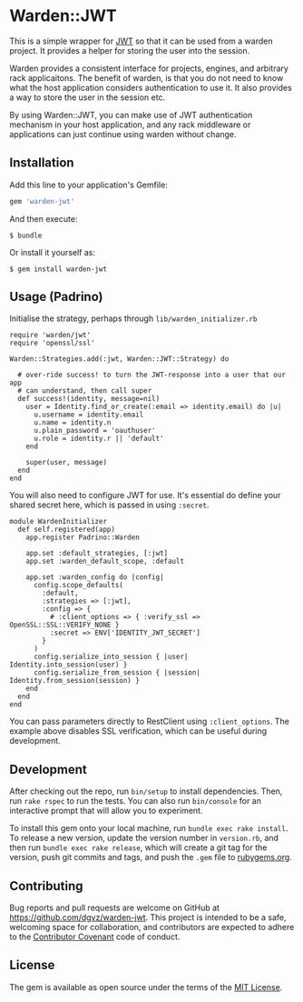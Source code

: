 # Warden::JWT

This is a simple wrapper for [JWT](https://github.com/jwt/ruby-jwt) so that it can be used from a warden project. It provides a helper for storing the user into the session.

Warden provides a consistent interface for projects, engines, and arbitrary rack applicaitons.  The benefit of warden, is that you do not need to know what the host application considers authentication to use it.  It also provides a way to store the user in the session etc.

By using Warden::JWT, you can make use of JWT authentication mechanism in your host application, and any rack middleware or applications can just continue using warden without change.

## Installation

Add this line to your application's Gemfile:

```ruby
gem 'warden-jwt'
```

And then execute:

    $ bundle

Or install it yourself as:

    $ gem install warden-jwt

## Usage (Padrino)

Initialise the strategy, perhaps through `lib/warden_initializer.rb`

```
require 'warden/jwt'
require 'openssl/ssl'

Warden::Strategies.add(:jwt, Warden::JWT::Strategy) do

  # over-ride success! to turn the JWT-response into a user that our app
  # can understand, then call super
  def success!(identity, message=nil)
    user = Identity.find_or_create(:email => identity.email) do |u|
      u.username = identity.email
      u.name = identity.n
      u.plain_password = 'oauthuser'
      u.role = identity.r || 'default'
    end

    super(user, message)
  end
end
```

You will also need to configure JWT for use. It's essential do define your
shared secret here, which is passed in using `:secret`.

```
module WardenInitializer
  def self.registered(app)
    app.register Padrino::Warden

    app.set :default_strategies, [:jwt]
    app.set :warden_default_scope, :default

    app.set :warden_config do |config|
      config.scope_defaults(
        :default,
        :strategies => [:jwt],
        :config => {
          # :client_options => { :verify_ssl => OpenSSL::SSL::VERIFY_NONE }
          :secret => ENV['IDENTITY_JWT_SECRET']
        }
      )
      config.serialize_into_session { |user| Identity.into_session(user) }
      config.serialize_from_session { |session| Identity.from_session(session) }
    end
  end
end
```

You can pass parameters directly to RestClient using `:client_options`. The example above
disables SSL verification, which can be useful during development.

## Development

After checking out the repo, run `bin/setup` to install dependencies. Then, run `rake rspec` to run the tests. You can also run `bin/console` for an interactive prompt that will allow you to experiment.

To install this gem onto your local machine, run `bundle exec rake install`. To release a new version, update the version number in `version.rb`, and then run `bundle exec rake release`, which will create a git tag for the version, push git commits and tags, and push the `.gem` file to [rubygems.org](https://rubygems.org).

## Contributing

Bug reports and pull requests are welcome on GitHub at https://github.com/dgvz/warden-jwt. This project is intended to be a safe, welcoming space for collaboration, and contributors are expected to adhere to the [Contributor Covenant](contributor-covenant.org) code of conduct.


## License

The gem is available as open source under the terms of the [MIT License](http://opensource.org/licenses/MIT).

